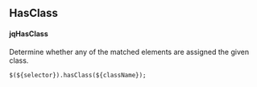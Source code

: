 ## HasClass
#### jqHasClass
Determine whether any of the matched elements are assigned the given class.
```
$(${selector}).hasClass(${className});
```